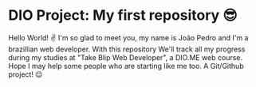 # DIO Project: My first repository 😎
Hello World! ✌
I'm so glad to meet you, my name is João Pedro and I'm a brazillian web developer.
With this repository We'll track all my progress during my studies at "Take Blip Web Developer", a DIO.ME web course.
Hope I may help some people who are starting like me too.
A Git/Github project! 😉
